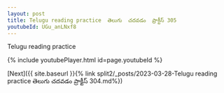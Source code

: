 ```yaml
---
layout: post
title: Telugu reading practice  తెలుగు  చదవడం  ప్రాక్టీస్ 305
youtubeId: UGu_anLNxf8
---
```

 
 
Telugu reading practice
 
 
 
 
 


{% include youtubePlayer.html id=page.youtubeId %}
 
[Next]({{ site.baseurl }}{% link  split2/_posts/2023-03-28-Telugu reading practice  తెలుగు  చదవడం  ప్రాక్టీస్ 304.md%})
 
